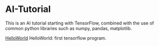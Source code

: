 # AI-Tutorial
This is an AI tutorial starting with TensorFlow, combined with the use of common python libraries such as numpy, pandas, matplotlib.

[HelloWorld](http://jianshu.com)
HelloWorld: first tensorflow program.

